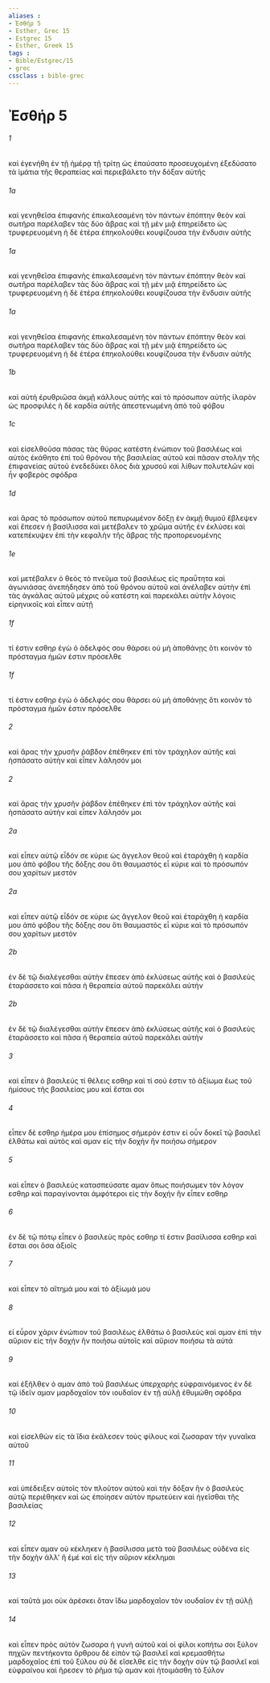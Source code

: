 ```yaml
---
aliases : 
- Ἐσθήρ 5
- Esther, Grec 15
- Estgrec 15
- Esther, Greek 15
tags : 
- Bible/Estgrec/15
- grec
cssclass : bible-grec
---
```


# Ἐσθήρ 5

###### 1
καὶ ἐγενήθη ἐν τῇ ἡμέρᾳ τῇ τρίτῃ ὡς ἐπαύσατο προσευχομένη ἐξεδύσατο τὰ ἱμάτια τῆς θεραπείας καὶ περιεβάλετο τὴν δόξαν αὐτῆς
###### 1a
καὶ γενηθεῖσα ἐπιφανὴς ἐπικαλεσαμένη τὸν πάντων ἐπόπτην θεὸν καὶ σωτῆρα παρέλαβεν τὰς δύο ἅβρας καὶ τῇ μὲν μιᾷ ἐπηρείδετο ὡς τρυφερευομένη ἡ δὲ ἑτέρα ἐπηκολούθει κουφίζουσα τὴν ἔνδυσιν αὐτῆς
###### 1a
καὶ γενηθεῖσα ἐπιφανὴς ἐπικαλεσαμένη τὸν πάντων ἐπόπτην θεὸν καὶ σωτῆρα παρέλαβεν τὰς δύο ἅβρας καὶ τῇ μὲν μιᾷ ἐπηρείδετο ὡς τρυφερευομένη ἡ δὲ ἑτέρα ἐπηκολούθει κουφίζουσα τὴν ἔνδυσιν αὐτῆς
###### 1a
καὶ γενηθεῖσα ἐπιφανὴς ἐπικαλεσαμένη τὸν πάντων ἐπόπτην θεὸν καὶ σωτῆρα παρέλαβεν τὰς δύο ἅβρας καὶ τῇ μὲν μιᾷ ἐπηρείδετο ὡς τρυφερευομένη ἡ δὲ ἑτέρα ἐπηκολούθει κουφίζουσα τὴν ἔνδυσιν αὐτῆς
###### 1b
καὶ αὐτὴ ἐρυθριῶσα ἀκμῇ κάλλους αὐτῆς καὶ τὸ πρόσωπον αὐτῆς ἱλαρὸν ὡς προσφιλές ἡ δὲ καρδία αὐτῆς ἀπεστενωμένη ἀπὸ τοῦ φόβου
###### 1c
καὶ εἰσελθοῦσα πάσας τὰς θύρας κατέστη ἐνώπιον τοῦ βασιλέως καὶ αὐτὸς ἐκάθητο ἐπὶ τοῦ θρόνου τῆς βασιλείας αὐτοῦ καὶ πᾶσαν στολὴν τῆς ἐπιφανείας αὐτοῦ ἐνεδεδύκει ὅλος διὰ χρυσοῦ καὶ λίθων πολυτελῶν καὶ ἦν φοβερὸς σφόδρα
###### 1d
καὶ ἄρας τὸ πρόσωπον αὐτοῦ πεπυρωμένον δόξῃ ἐν ἀκμῇ θυμοῦ ἔβλεψεν καὶ ἔπεσεν ἡ βασίλισσα καὶ μετέβαλεν τὸ χρῶμα αὐτῆς ἐν ἐκλύσει καὶ κατεπέκυψεν ἐπὶ τὴν κεφαλὴν τῆς ἅβρας τῆς προπορευομένης
###### 1e
καὶ μετέβαλεν ὁ θεὸς τὸ πνεῦμα τοῦ βασιλέως εἰς πραΰτητα καὶ ἀγωνιάσας ἀνεπήδησεν ἀπὸ τοῦ θρόνου αὐτοῦ καὶ ἀνέλαβεν αὐτὴν ἐπὶ τὰς ἀγκάλας αὐτοῦ μέχρις οὗ κατέστη καὶ παρεκάλει αὐτὴν λόγοις εἰρηνικοῖς καὶ εἶπεν αὐτῇ
###### 1f
τί ἐστιν εσθηρ ἐγὼ ὁ ἀδελφός σου θάρσει οὐ μὴ ἀποθάνῃς ὅτι κοινὸν τὸ πρόσταγμα ἡμῶν ἐστιν πρόσελθε
###### 1f
τί ἐστιν εσθηρ ἐγὼ ὁ ἀδελφός σου θάρσει οὐ μὴ ἀποθάνῃς ὅτι κοινὸν τὸ πρόσταγμα ἡμῶν ἐστιν πρόσελθε
###### 2
καὶ ἄρας τὴν χρυσῆν ῥάβδον ἐπέθηκεν ἐπὶ τὸν τράχηλον αὐτῆς καὶ ἠσπάσατο αὐτὴν καὶ εἶπεν λάλησόν μοι
###### 2
καὶ ἄρας τὴν χρυσῆν ῥάβδον ἐπέθηκεν ἐπὶ τὸν τράχηλον αὐτῆς καὶ ἠσπάσατο αὐτὴν καὶ εἶπεν λάλησόν μοι
###### 2a
καὶ εἶπεν αὐτῷ εἶδόν σε κύριε ὡς ἄγγελον θεοῦ καὶ ἐταράχθη ἡ καρδία μου ἀπὸ φόβου τῆς δόξης σου ὅτι θαυμαστὸς εἶ κύριε καὶ τὸ πρόσωπόν σου χαρίτων μεστόν
###### 2a
καὶ εἶπεν αὐτῷ εἶδόν σε κύριε ὡς ἄγγελον θεοῦ καὶ ἐταράχθη ἡ καρδία μου ἀπὸ φόβου τῆς δόξης σου ὅτι θαυμαστὸς εἶ κύριε καὶ τὸ πρόσωπόν σου χαρίτων μεστόν
###### 2b
ἐν δὲ τῷ διαλέγεσθαι αὐτὴν ἔπεσεν ἀπὸ ἐκλύσεως αὐτῆς καὶ ὁ βασιλεὺς ἐταράσσετο καὶ πᾶσα ἡ θεραπεία αὐτοῦ παρεκάλει αὐτήν
###### 2b
ἐν δὲ τῷ διαλέγεσθαι αὐτὴν ἔπεσεν ἀπὸ ἐκλύσεως αὐτῆς καὶ ὁ βασιλεὺς ἐταράσσετο καὶ πᾶσα ἡ θεραπεία αὐτοῦ παρεκάλει αὐτήν
###### 3
καὶ εἶπεν ὁ βασιλεύς τί θέλεις εσθηρ καὶ τί σού ἐστιν τὸ ἀξίωμα ἕως τοῦ ἡμίσους τῆς βασιλείας μου καὶ ἔσται σοι
###### 4
εἶπεν δὲ εσθηρ ἡμέρα μου ἐπίσημος σήμερόν ἐστιν εἰ οὖν δοκεῖ τῷ βασιλεῖ ἐλθάτω καὶ αὐτὸς καὶ αμαν εἰς τὴν δοχήν ἣν ποιήσω σήμερον
###### 5
καὶ εἶπεν ὁ βασιλεύς κατασπεύσατε αμαν ὅπως ποιήσωμεν τὸν λόγον εσθηρ καὶ παραγίνονται ἀμφότεροι εἰς τὴν δοχήν ἣν εἶπεν εσθηρ
###### 6
ἐν δὲ τῷ πότῳ εἶπεν ὁ βασιλεὺς πρὸς εσθηρ τί ἐστιν βασίλισσα εσθηρ καὶ ἔσται σοι ὅσα ἀξιοῖς
###### 7
καὶ εἶπεν τὸ αἴτημά μου καὶ τὸ ἀξίωμά μου
###### 8
εἰ εὗρον χάριν ἐνώπιον τοῦ βασιλέως ἐλθάτω ὁ βασιλεὺς καὶ αμαν ἐπὶ τὴν αὔριον εἰς τὴν δοχήν ἣν ποιήσω αὐτοῖς καὶ αὔριον ποιήσω τὰ αὐτά
###### 9
καὶ ἐξῆλθεν ὁ αμαν ἀπὸ τοῦ βασιλέως ὑπερχαρὴς εὐφραινόμενος ἐν δὲ τῷ ἰδεῖν αμαν μαρδοχαῖον τὸν ιουδαῖον ἐν τῇ αὐλῇ ἐθυμώθη σφόδρα
###### 10
καὶ εἰσελθὼν εἰς τὰ ἴδια ἐκάλεσεν τοὺς φίλους καὶ ζωσαραν τὴν γυναῖκα αὐτοῦ
###### 11
καὶ ὑπέδειξεν αὐτοῖς τὸν πλοῦτον αὐτοῦ καὶ τὴν δόξαν ἣν ὁ βασιλεὺς αὐτῷ περιέθηκεν καὶ ὡς ἐποίησεν αὐτὸν πρωτεύειν καὶ ἡγεῖσθαι τῆς βασιλείας
###### 12
καὶ εἶπεν αμαν οὐ κέκληκεν ἡ βασίλισσα μετὰ τοῦ βασιλέως οὐδένα εἰς τὴν δοχὴν ἀλλ' ἢ ἐμέ καὶ εἰς τὴν αὔριον κέκλημαι
###### 13
καὶ ταῦτά μοι οὐκ ἀρέσκει ὅταν ἴδω μαρδοχαῖον τὸν ιουδαῖον ἐν τῇ αὐλῇ
###### 14
καὶ εἶπεν πρὸς αὐτὸν ζωσαρα ἡ γυνὴ αὐτοῦ καὶ οἱ φίλοι κοπήτω σοι ξύλον πηχῶν πεντήκοντα ὄρθρου δὲ εἰπὸν τῷ βασιλεῖ καὶ κρεμασθήτω μαρδοχαῖος ἐπὶ τοῦ ξύλου σὺ δὲ εἴσελθε εἰς τὴν δοχὴν σὺν τῷ βασιλεῖ καὶ εὐφραίνου καὶ ἤρεσεν τὸ ῥῆμα τῷ αμαν καὶ ἡτοιμάσθη τὸ ξύλον
